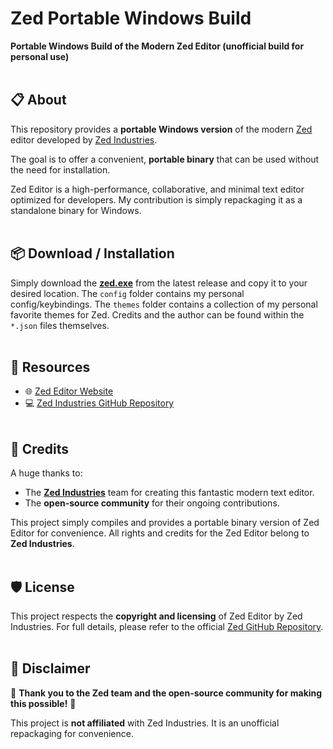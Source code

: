 # Zed Portable Windows Build
**Portable Windows Build of the Modern Zed Editor (unofficial build for personal use)**
<br></br>

## 📋 About

This repository provides a **portable Windows version** of the modern [Zed](https://zed.dev) editor developed by [Zed Industries](https://github.com/zed-industries/zed).

The goal is to offer a convenient, **portable binary** that can be used without the need for installation.

Zed Editor is a high-performance, collaborative, and minimal text editor optimized for developers. My contribution is simply repackaging it as a standalone binary for Windows.
<br></br>

## 📦 Download / Installation

Simply download the **[zed.exe](https://github.com/Julian-Bruyers/zed/releases)** from the latest release and copy it to your desired location. The `config` folder contains my personal config/keybindings. The `themes` folder contains
a collection of my personal favorite themes for Zed. Credits and the author can be found within the `*.json` files themselves.
<br></br>

## 🔗 Resources
- 🌐 [Zed Editor Website](https://zed.dev)
- 💻 [Zed Industries GitHub Repository](https://github.com/zed-industries/zed)
<br></br>

## 🙏 Credits

A huge thanks to:
- The **[Zed Industries](https://zed.dev)** team for creating this fantastic modern text editor.
- The **open-source community** for their ongoing contributions.

This project simply compiles and provides a portable binary version of Zed Editor for convenience. All rights and credits for the Zed Editor belong to **Zed Industries**.
<br></br>

## 🛡️ License

This project respects the **copyright and licensing** of Zed Editor by Zed Industries. For full details, please refer to the official [Zed GitHub Repository](https://github.com/zed-industries/zed).
<br></br>

## 💬 Disclaimer

📣 **Thank you to the Zed team and the open-source community for making this possible!** 📣

This project is **not affiliated** with Zed Industries. It is an unofficial repackaging for convenience.

